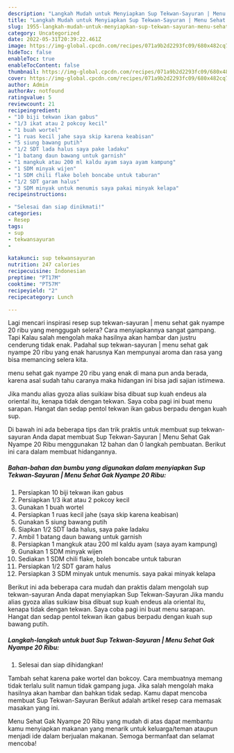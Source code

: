```yaml
---
description: "Langkah Mudah untuk Menyiapkan Sup Tekwan-Sayuran | Menu Sehat Gak Nyampe 20 Ribu Menu Buka Puas"
title: "Langkah Mudah untuk Menyiapkan Sup Tekwan-Sayuran | Menu Sehat Gak Nyampe 20 Ribu Menu Buka Puas"
slug: 1955-langkah-mudah-untuk-menyiapkan-sup-tekwan-sayuran-menu-sehat-gak-nyampe-20-ribu-menu-buka-puas
category: Uncategorized
date: 2022-05-31T20:39:22.461Z
image: https://img-global.cpcdn.com/recipes/071a9b2d2293fc09/680x482cq70/sup-tekwan-sayuran-menu-sehat-gak-nyampe-20-ribu-foto-resep-utama.jpg
hideToc: false
enableToc: true
enableTocContent: false
thumbnail: https://img-global.cpcdn.com/recipes/071a9b2d2293fc09/680x482cq70/sup-tekwan-sayuran-menu-sehat-gak-nyampe-20-ribu-foto-resep-utama.jpg
cover: https://img-global.cpcdn.com/recipes/071a9b2d2293fc09/680x482cq70/sup-tekwan-sayuran-menu-sehat-gak-nyampe-20-ribu-foto-resep-utama.jpg
author: Admin
authorAv: notfound
ratingvalue: 5
reviewcount: 21
recipeingredient:
- "10 biji tekwan ikan gabus"
- "1/3 ikat atau 2 pokcoy kecil"
- "1 buah wortel"
- "1 ruas kecil jahe saya skip karena keabisan"
- "5 siung bawang putih"
- "1/2 SDT lada halus saya pake ladaku"
- "1 batang daun bawang untuk garnish"
- "1 mangkuk atau 200 ml kaldu ayam saya ayam kampung"
- "1 SDM minyak wijen"
- "1 SDM chili flake boleh boncabe untuk taburan"
- "1/2 SDT garam halus"
- "3 SDM minyak untuk menumis saya pakai minyak kelapa"
recipeinstructions:

- "Selesai dan siap dinikmati!"
categories:
- Resep
tags:
- sup
- tekwansayuran
- 

katakunci: sup tekwansayuran  
nutrition: 247 calories
recipecuisine: Indonesian
preptime: "PT17M"
cooktime: "PT57M"
recipeyield: "2"
recipecategory: Lunch

---
```



Lagi mencari inspirasi resep sup tekwan-sayuran | menu sehat gak nyampe 20 ribu yang menggugah selera? Cara menyiapkannya sangat gampang. Tapi Kalau salah mengolah maka hasilnya akan hambar dan justru cenderung tidak enak. Padahal sup tekwan-sayuran | menu sehat gak nyampe 20 ribu yang enak harusnya Kan mempunyai aroma dan rasa yang bisa memancing selera kita.

 menu sehat gak nyampe 20 ribu yang enak di mana pun anda berada, karena asal sudah tahu caranya maka hidangan ini bisa jadi sajian istimewa.

Jika mandu alias gyoza alias suikiaw bisa dibuat sup kuah endeus ala oriental itu, kenapa tidak dengan tekwan. Saya coba pagi ini buat menu sarapan. Hangat dan sedap pentol tekwan ikan gabus berpadu dengan kuah sup.


Di bawah ini ada beberapa tips dan trik praktis untuk membuat sup tekwan-sayuran  Anda dapat membuat Sup Tekwan-Sayuran | Menu Sehat Gak Nyampe 20 Ribu menggunakan 12 bahan dan 0 langkah pembuatan. Berikut ini cara dalam membuat hidangannya.

<!--inarticleads1-->

##### Bahan-bahan dan bumbu yang digunakan dalam menyiapkan Sup Tekwan-Sayuran | Menu Sehat Gak Nyampe 20 Ribu:

1. Persiapkan 10 biji tekwan ikan gabus
1. Persiapkan 1/3 ikat atau 2 pokcoy kecil
1. Gunakan 1 buah wortel
1. Persiapkan 1 ruas kecil jahe (saya skip karena keabisan)
1. Gunakan 5 siung bawang putih
1. Siapkan 1/2 SDT lada halus, saya pake ladaku
1. Ambil 1 batang daun bawang untuk garnish
1. Persiapkan 1 mangkuk atau 200 ml kaldu ayam (saya ayam kampung)
1. Gunakan 1 SDM minyak wijen
1. Sediakan 1 SDM chili flake, boleh boncabe untuk taburan
1. Persiapkan 1/2 SDT garam halus
1. Persiapkan 3 SDM minyak untuk menumis. saya pakai minyak kelapa


Berikut ini ada beberapa cara mudah dan praktis dalam mengolah sup tekwan-sayuran Anda dapat menyiapkan Sup Tekwan-Sayuran Jika mandu alias gyoza alias suikiaw bisa dibuat sup kuah endeus ala oriental itu, kenapa tidak dengan tekwan. Saya coba pagi ini buat menu sarapan. Hangat dan sedap pentol tekwan ikan gabus berpadu dengan kuah sup bawang putih. 

<!--inarticleads2-->

##### Langkah-langkah untuk buat Sup Tekwan-Sayuran | Menu Sehat Gak Nyampe 20 Ribu:


1. Selesai dan siap dihidangkan!

Tambah sehat karena pake wortel dan bokcoy. Cara membuatnya memang tidak terlalu sulit namun tidak gampang juga. Jika salah mengolah maka hasilnya akan hambar dan bahkan tidak sedap. Kamu dapat mencoba membuat Sup Tekwan-Sayuran Berikut adalah artikel resep cara memasak masakan yang ini. 

 Menu Sehat Gak Nyampe 20 Ribu yang mudah di atas dapat membantu kamu menyiapkan makanan yang menarik untuk keluarga/teman ataupun menjadi ide dalam berjualan makanan. Semoga bermanfaat dan selamat mencoba!
